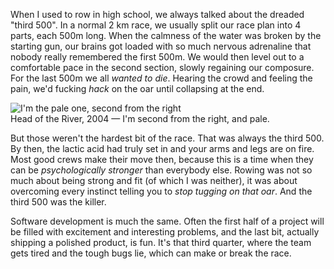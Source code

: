<!-- title: The Third 500 -->
<!-- published: 2009-06-09 10:00 -->
<!-- tumblr: 120167965 -->

When I used to row in high school, we always talked about the dreaded "third 500". In a normal 2 km race, we usually split our race plan into 4 parts, each 500m long. When the calmness of the water was broken by the starting gun, our brains got loaded with so much nervous adrenaline that nobody really remembered the first 500m. We would then level out to a comfortable pace in the second section, slowly regaining our composure. For the last 500m we all _wanted to die_. Hearing the crowd and feeling the pain, we'd fucking _hack_ on the oar until collapsing at the end.

<div class="figure wide">
  <img src="/images/head-of-the-river.jpg" alt="I'm the pale one, second from the right" />
  <div class="caption">Head of the River, 2004 &mdash; I'm second from the right, and pale.</div>
</div>

But those weren't the hardest bit of the race. That was always the third 500. By then, the lactic acid had truly set in and your arms and legs are on fire. Most good crews make their move then, because this is a time when they can be _psychologically stronger_ than everybody else. Rowing was not so much about being strong and fit (of which I was neither), it was about overcoming every instinct telling you to _stop tugging on that oar_. And the third 500 was the killer.

Software development is much the same. Often the first half of a project will be filled with excitement and interesting problems, and the last bit, actually shipping a polished product, is fun. It's that third quarter, where the team gets tired and the tough bugs lie, which can make or break the race.
